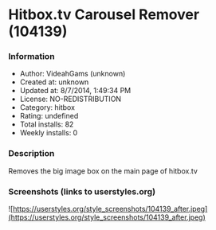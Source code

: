 # Hitbox.tv Carousel Remover (104139)

### Information
- Author: VideahGams (unknown)
- Created at: unknown
- Updated at: 8/7/2014, 1:49:34 PM
- License: NO-REDISTRIBUTION
- Category: hitbox
- Rating: undefined
- Total installs: 82
- Weekly installs: 0


### Description
Removes the big image box on the main page of hitbox.tv


### Screenshots (links to userstyles.org)
![https://userstyles.org/style_screenshots/104139_after.jpeg](https://userstyles.org/style_screenshots/104139_after.jpeg)


